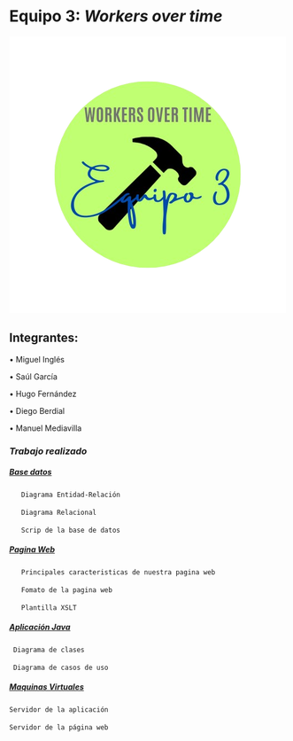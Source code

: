 #  Equipo 3: ***Workers over time*** 

![fotogrupo](https://github.com/MiguelIGP23/DAM1_EQUIPO3_2425/blob/3f5ea1979c010453d8dcf32c20f4847859d476e7/equipo3/Documentos%20generales/Equipo_1-removebg-preview.png)

## Integrantes: 
• Miguel Inglés   

• Saúl García  

• Hugo Fernández 

• Diego Berdial 

• Manuel Mediavilla  

### *Trabajo realizado*

##### *[Base datos](https://github.com/MiguelIGP23/DAM1_EQUIPO3_2425/blob/3b9201ac6d641e2f50e5fa8975bbe9cd21f94942/equipo3/Bases%20de%20Datos/README.md)*
````
   Diagrama Entidad-Relación

   Diagrama Relacional

   Scrip de la base de datos
````
##### *[Pagina Web](https://github.com/MiguelIGP23/DAM1_EQUIPO3_2425/blob/facf78deb56d6d9b239447fd67bcbbc598f7ff2b/equipo3/Lenguaje%20de%20Marcas/README.md)*
````
   Principales caracteristicas de nuestra pagina web

   Fomato de la pagina web

   Plantilla XSLT
````
##### *[Aplicación Java](https://github.com/MiguelIGP23/DAM1_EQUIPO3_2425/blob/27b4bc6b6401da3fabda39f5764755096f52c3a5/equipo3/Entornos%20de%20Desarrollo/Readme.md)*
````
 Diagrama de clases

 Diagrama de casos de uso
````
##### *[Maquinas Virtuales](https://github.com/MiguelIGP23/DAM1_EQUIPO3_2425/blob/604387f7c28abd791357ceec6308c64f7b14b402/equipo3/Sistemas%20Inform%C3%A1ticos/README.md)*
````
Servidor de la aplicación

Servidor de la página web
````
